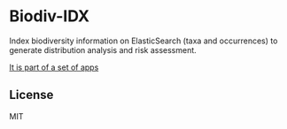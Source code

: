 # Biodiv-IDX

Index biodiversity information on ElasticSearch (taxa and occurrences) to generate distribution analysis and risk assessment.

[It is part of a set of apps](https://github.com/diogok/biodiv-compse)

## License

MIT

